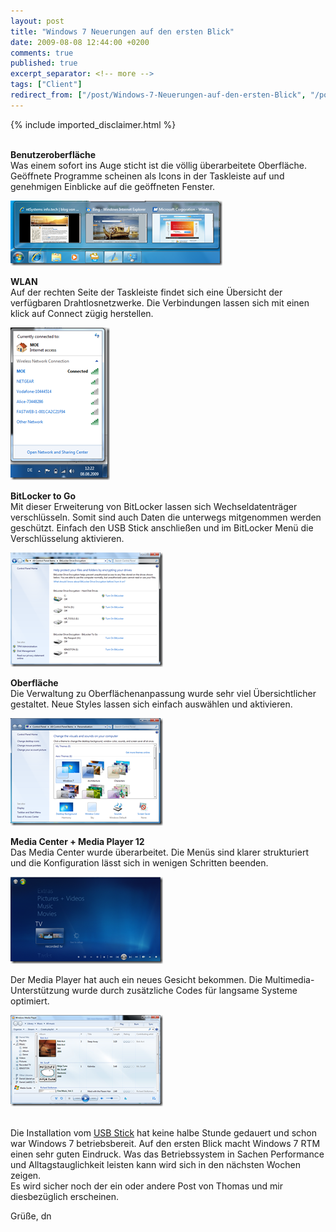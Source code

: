 ```yaml
---
layout: post
title: "Windows 7 Neuerungen auf den ersten Blick"
date: 2009-08-08 12:44:00 +0200
comments: true
published: true
excerpt_separator: <!-- more -->
tags: ["Client"]
redirect_from: ["/post/Windows-7-Neuerungen-auf-den-ersten-Blick", "/post/windows-7-neuerungen-auf-den-ersten-blick"]
---
```

<!-- more -->
{% include imported_disclaimer.html %}
<p><br /><strong>Benutzeroberfl&auml;che</strong> <br />Was einem sofort ins Auge sticht ist die v&ouml;llig &uuml;berarbeitete Oberfl&auml;che. Ge&ouml;ffnete Programme scheinen als Icons in der Taskleiste auf und genehmigen Einblicke auf die ge&ouml;ffneten Fenster.</p>
<p><a href="/assets/image_20.png" target="_blank"><img style="border-right-width: 0px; display: inline; border-top-width: 0px; border-bottom-width: 0px; border-left-width: 0px" title="image" src="/assets/image_thumb_20.png" border="0" alt="image" width="339" height="104" /></a></p>
<p><strong>WLAN <br /></strong>Auf der rechten Seite der Taskleiste findet sich eine &Uuml;bersicht der verf&uuml;gbaren Drahtlosnetzwerke. Die Verbindungen lassen sich mit einen klick auf Connect z&uuml;gig herstellen.</p>
<p><a href="/assets/image_21.png" target="_blank"><img style="border-right-width: 0px; display: inline; border-top-width: 0px; border-bottom-width: 0px; border-left-width: 0px" title="image" src="/assets/image_thumb_21.png" border="0" alt="image" width="159" height="244" /></a></p>
<p><strong>BitLocker to Go</strong> <br />Mit dieser Erweiterung von BitLocker lassen sich Wechseldatentr&auml;ger verschl&uuml;sseln. Somit sind auch Daten die unterwegs mitgenommen werden gesch&uuml;tzt. Einfach den USB Stick anschlie&szlig;en und im BitLocker Men&uuml; die Verschl&uuml;sselung aktivieren.</p>
<p><a href="/assets/image_22.png" target="_blank"><img style="border-right-width: 0px; display: inline; border-top-width: 0px; border-bottom-width: 0px; border-left-width: 0px" title="image" src="/assets/image_thumb_22.png" border="0" alt="image" width="244" height="183" /></a>&nbsp;</p>
<p><strong>Oberfl&auml;che <br /></strong>Die Verwaltung zu Oberfl&auml;chenanpassung wurde sehr viel &Uuml;bersichtlicher gestaltet. Neue Styles lassen sich einfach ausw&auml;hlen und aktivieren.</p>
<p><a href="/assets/image_23.png" target="_blank"><img style="border-right-width: 0px; display: inline; border-top-width: 0px; border-bottom-width: 0px; border-left-width: 0px" title="image" src="/assets/image_thumb_23.png" border="0" alt="image" width="244" height="172" /></a></p>
<p><strong>Media Center + Media Player 12</strong> <br />Das Media Center wurde &uuml;berarbeitet. Die Men&uuml;s sind klarer strukturiert und die Konfiguration l&auml;sst sich in wenigen Schritten beenden.</p>
<p><a href="/assets/image_24.png" target="_blank"><img style="border-right-width: 0px; display: inline; border-top-width: 0px; border-bottom-width: 0px; border-left-width: 0px" title="image" src="/assets/image_thumb_24.png" border="0" alt="image" width="244" height="139" /></a></p>
<p>Der Media Player hat auch ein neues Gesicht bekommen. Die Multimedia-Unterst&uuml;tzung wurde durch zus&auml;tzliche Codes f&uuml;r langsame Systeme optimiert.</p>
<p><a href="/assets/image_25.png" target="_blank"><img style="border-right-width: 0px; display: inline; border-top-width: 0px; border-bottom-width: 0px; border-left-width: 0px" title="image" src="/assets/image_thumb_25.png" border="0" alt="image" width="244" height="146" /></a></p>
<p><br />Die Installation vom <a href="/post/Windows-7-e28093-Installation-mit-USB-Stick.aspx" target="_blank">USB Stick</a> hat keine halbe Stunde gedauert und schon war Windows 7 betriebsbereit. Auf den ersten Blick macht Windows 7 RTM einen sehr guten Eindruck. Was das Betriebssystem in Sachen Performance und Alltagstauglichkeit leisten kann wird sich in den n&auml;chsten Wochen zeigen. <br />Es wird sicher noch der ein oder andere Post von Thomas und mir diesbez&uuml;glich erscheinen.</p>
<p>Gr&uuml;&szlig;e, dn</p>

